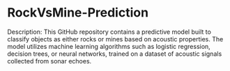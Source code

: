 # RockVsMine-Prediction

Description:
  This GitHub repository contains a predictive model built to classify objects as either rocks or mines based on acoustic properties. The model utilizes machine learning algorithms such as logistic   regression, decision trees, or neural networks, trained on a dataset of acoustic signals collected from sonar echoes.
